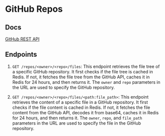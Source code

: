 # GitHub Repos

## Docs

[GitHub REST API](https://docs.github.com/en/rest?apiVersion=2022-11-28)

## Endpoints

1. `GET /repos/<owner>/<repo>/files`: This endpoint retrieves the file tree of a specific GitHub repository. It first checks if the file tree is cached in Redis. If not, it fetches the file tree from the GitHub API, caches it in Redis for 24 hours, and then returns it. The `owner` and `repo` parameters in the URL are used to specify the GitHub repository.

2. `GET /repos/<owner>/<repo>/files/<path:file_path>`: This endpoint retrieves the content of a specific file in a GitHub repository. It first checks if the file content is cached in Redis. If not, it fetches the file content from the GitHub API, decodes it from base64, caches it in Redis for 24 hours, and then returns it. The `owner`, `repo`, and `file_path` parameters in the URL are used to specify the file in the GitHub repository.
